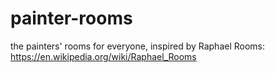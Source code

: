 # painter-rooms
the painters' rooms for everyone, inspired by Raphael Rooms: https://en.wikipedia.org/wiki/Raphael_Rooms
